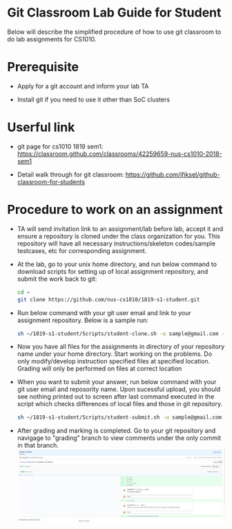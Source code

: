 # Git Classroom Lab Guide for Student
Below will describe the simplified procedure of how to use git classroom to do lab assignments for CS1010.

# Prerequisite
* Apply for a git account and inform your lab TA
    
* Install git if you need to use it other than SoC clusters

# Userful link
* git page for cs1010 1819 sem1: https://classroom.github.com/classrooms/42259659-nus-cs1010-2018-sem1
 
* Detail walk through for git classroom: https://github.com/jfiksel/github-classroom-for-students

# Procedure to work on an assignment
* TA will send invitation link to an assignment/lab before lab, accept it and ensure a repository is cloned under the class organization for you. This repository will have all necessary instructions/skeleton codes/sample testcases, etc for corresponding assignment. 
    
* At the lab, go to your unix home directory, and run below command to download scripts for setting up of local assignment repository, and submit the work back to git:
    ```sh
    cd ~
    git clone https://github.com/nus-cs1010/1819-s1-student.git
    ```

* Run below command with your git user email and link to your assignment repository. Below is a sample run:
    ```sh
    sh ~/1819-s1-student/Scripts/student-clone.sh -u sample@gmail.com -r https://github.com/nus-cs1010/samplerepo.git
    ```

* Now you have all files for the assignments in directory of your repository name under your home directory. Start working on the problems. Do only modify/develop instruction specified files at specified location. Grading will only be performed on files at correct location
    
* When you want to submit your answer, run below command with your git user email and reposority name. Upon sucessful upload, you should see nothing printed out to screen after last command executed in the script which checks differences of local files and those in git repository.
    ```sh
    sh ~/1819-s1-student/Scripts/student-submit.sh -u sample@gmail.com -r samplerepo
    ```

* After grading and marking is completed. Go to your git repository and navigage to "grading" branch to view comments under the only commit in that branch. 
  ![sample git comment page](Figures/grading_branch.PNG)



